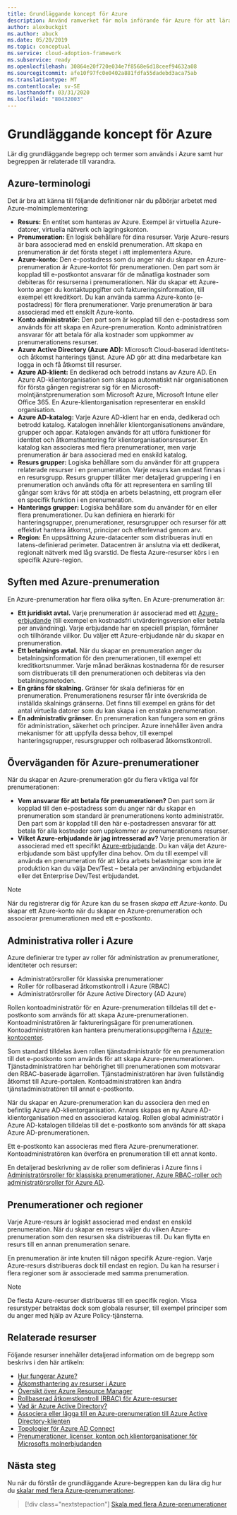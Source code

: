 ```yaml
---
title: Grundläggande koncept för Azure
description: Använd ramverket för moln införande för Azure för att lära dig grundläggande begrepp och termer som används i Azure och hur begreppen relaterar till varandra.
author: alexbuckgit
ms.author: abuck
ms.date: 05/20/2019
ms.topic: conceptual
ms.service: cloud-adoption-framework
ms.subservice: ready
ms.openlocfilehash: 30864e20f720e034e7f8568e6d18ceef94632a08
ms.sourcegitcommit: afe10f97fc0e0402a881fdfa55dadebd3aca75ab
ms.translationtype: MT
ms.contentlocale: sv-SE
ms.lasthandoff: 03/31/2020
ms.locfileid: "80432003"
---
```

# <a name="azure-fundamental-concepts"></a>Grundläggande koncept för Azure

Lär dig grundläggande begrepp och termer som används i Azure samt hur begreppen är relaterade till varandra.

## <a name="azure-terminology"></a>Azure-terminologi

Det är bra att känna till följande definitioner när du påbörjar arbetet med Azure-molnimplementering:

- **Resurs:** En entitet som hanteras av Azure. Exempel är virtuella Azure-datorer, virtuella nätverk och lagringskonton.
- **Prenumeration:** En logisk behållare för dina resurser. Varje Azure-resurs är bara associerad med en enskild prenumeration. Att skapa en prenumeration är det första steget i att implementera Azure.
- **Azure-konto:** Den e-postadress som du anger när du skapar en Azure-prenumeration är Azure-kontot för prenumerationen. Den part som är kopplad till e-postkontot ansvarar för de månatliga kostnader som debiteras för resurserna i prenumerationen. När du skapar ett Azure-konto anger du kontaktuppgifter och faktureringsinformation, till exempel ett kreditkort. Du kan använda samma Azure-konto (e-postadress) för flera prenumerationer. Varje prenumeration är bara associerad med ett enskilt Azure-konto.
- **Konto administratör:** Den part som är kopplad till den e-postadress som används för att skapa en Azure-prenumeration. Konto administratören ansvarar för att betala för alla kostnader som uppkommer av prenumerationens resurser.
- **Azure Active Directory (Azure AD):** Microsoft Cloud-baserad identitets-och åtkomst hanterings tjänst. Azure AD gör att dina medarbetare kan logga in och få åtkomst till resurser.
- **Azure AD-klient:** En dedikerad och betrodd instans av Azure AD. En Azure AD-klientorganisation som skapas automatiskt när organisationen för första gången registrerar sig för en Microsoft-molntjänstprenumeration som Microsoft Azure, Microsoft Intune eller Office 365. En Azure-klientorganisation representerar en enskild organisation.
- **Azure AD-katalog:** Varje Azure AD-klient har en enda, dedikerad och betrodd katalog. Katalogen innehåller klientorganisationens användare, grupper och appar. Katalogen används för att utföra funktioner för identitet och åtkomsthantering för klientorganisationsresurser. En katalog kan associeras med flera prenumerationer, men varje prenumeration är bara associerad med en enskild katalog.
- **Resurs grupper:** Logiska behållare som du använder för att gruppera relaterade resurser i en prenumeration. Varje resurs kan endast finnas i en resursgrupp. Resurs grupper tillåter mer detaljerad gruppering i en prenumeration och används ofta för att representera en samling till gångar som krävs för att stödja en arbets belastning, ett program eller en specifik funktion i en prenumeration.
- **Hanterings grupper:** Logiska behållare som du använder för en eller flera prenumerationer. Du kan definiera en hierarki för hanteringsgrupper, prenumerationer, resursgrupper och resurser för att effektivt hantera åtkomst, principer och efterlevnad genom arv.
- **Region:** En uppsättning Azure-datacenter som distribueras inuti en latens-definierad perimeter. Datacentren är anslutna via ett dedikerat, regionalt nätverk med låg svarstid. De flesta Azure-resurser körs i en specifik Azure-region.

## <a name="azure-subscription-purposes"></a>Syften med Azure-prenumeration

En Azure-prenumeration har flera olika syften. En Azure-prenumeration är:

- **Ett juridiskt avtal.** Varje prenumeration är associerad med ett [Azure-erbjudande](https://azure.microsoft.com/support/legal/offer-details) (till exempel en kostnadsfri utvärderingsversion eller betala per användning). Varje erbjudande har en speciell prisplan, förmåner och tillhörande villkor. Du väljer ett Azure-erbjudande när du skapar en prenumeration.
- **Ett betalnings avtal.** När du skapar en prenumeration anger du betalningsinformation för den prenumerationen, till exempel ett kreditkortsnummer. Varje månad beräknas kostnaderna för de resurser som distribuerats till den prenumerationen och debiteras via den betalningsmetoden.
- **En gräns för skalning.** Gränser för skala definieras för en prenumeration. Prenumerationens resurser får inte överskrida de inställda skalnings gränserna. Det finns till exempel en gräns för det antal virtuella datorer som du kan skapa i en enstaka prenumeration.
- **En administrativ gränser.** En prenumeration kan fungera som en gräns för administration, säkerhet och principer. Azure innehåller även andra mekanismer för att uppfylla dessa behov, till exempel hanteringsgrupper, resursgrupper och rollbaserad åtkomstkontroll.

## <a name="azure-subscription-considerations"></a>Överväganden för Azure-prenumerationer

När du skapar en Azure-prenumeration gör du flera viktiga val för prenumerationen:

- **Vem ansvarar för att betala för prenumerationen?** Den part som är kopplad till den e-postadress som du anger när du skapar en prenumeration som standard är prenumerationens konto administratör. Den part som är kopplad till den här e-postadressen ansvarar för att betala för alla kostnader som uppkommer av prenumerationens resurser.
- **Vilket Azure-erbjudande är jag intresserad av?** Varje prenumeration är associerad med ett specifikt [Azure-erbjudande](https://azure.microsoft.com/support/legal/offer-details). Du kan välja det Azure-erbjudande som bäst uppfyller dina behov. Om du till exempel vill använda en prenumeration för att köra arbets belastningar som inte är produktion kan du välja Dev/Test – betala per användning erbjudandet eller det Enterprise Dev/Test erbjudandet.

> [!NOTE]
> När du registrerar dig för Azure kan du se frasen *skapa ett Azure-konto*. Du skapar ett Azure-konto när du skapar en Azure-prenumeration och associerar prenumerationen med ett e-postkonto.

## <a name="azure-administrative-roles"></a>Administrativa roller i Azure

Azure definierar tre typer av roller för administration av prenumerationer, identiteter och resurser:

- Administratörsroller för klassiska prenumerationer
- Roller för rollbaserad åtkomstkontroll i Azure (RBAC)
- Administratörsroller för Azure Active Directory (AD Azure)

Rollen kontoadministratör för en Azure-prenumeration tilldelas till det e-postkonto som används för att skapa Azure-prenumerationen. Kontoadministratören är faktureringsägare för prenumerationen. Kontoadministratören kan hantera prenumerationsuppgifterna i [Azure-kontocenter](https://account.azure.com/Subscriptions).

Som standard tilldelas även rollen tjänstadministratör för en prenumeration till det e-postkonto som används för att skapa Azure-prenumerationen. Tjänstadministratören har behörighet till prenumerationen som motsvarar den RBAC-baserade ägarrollen. Tjänstadministratören har även fullständig åtkomst till Azure-portalen. Kontoadministratören kan ändra tjänstadministratören till annat e-postkonto.

När du skapar en Azure-prenumeration kan du associera den med en befintlig Azure AD-klientorganisation. Annars skapas en ny Azure AD-klientorganisation med en associerad katalog. Rollen global administratör i Azure AD-katalogen tilldelas till det e-postkonto som används för att skapa Azure AD-prenumerationen.

Ett e-postkonto kan associeras med flera Azure-prenumerationer. Kontoadministratören kan överföra en prenumeration till ett annat konto.

En detaljerad beskrivning av de roller som definieras i Azure finns i [Administratörsroller för klassiska prenumerationer, Azure RBAC-roller och administratörsroller för Azure AD](https://docs.microsoft.com/azure/role-based-access-control/rbac-and-directory-admin-roles).

## <a name="subscriptions-and-regions"></a>Prenumerationer och regioner

Varje Azure-resurs är logiskt associerad med endast en enskild prenumeration. När du skapar en resurs väljer du vilken Azure-prenumeration som den resursen ska distribueras till. Du kan flytta en resurs till en annan prenumeration senare.

En prenumeration är inte knuten till någon specifik Azure-region. Varje Azure-resurs distribueras dock till endast en region. Du kan ha resurser i flera regioner som är associerade med samma prenumeration.

> [!NOTE]
> De flesta Azure-resurser distribueras till en specifik region. Vissa resurstyper betraktas dock som globala resurser, till exempel principer som du anger med hjälp av Azure Policy-tjänsterna.

## <a name="related-resources"></a>Relaterade resurser

Följande resurser innehåller detaljerad information om de begrepp som beskrivs i den här artikeln:

- [Hur fungerar Azure?](../../getting-started/what-is-azure.md)
- [Åtkomsthantering av resurser i Azure](../../govern/resource-consistency/resource-access-management.md)
- [Översikt över Azure Resource Manager](https://docs.microsoft.com/azure/azure-resource-manager/resource-group-overview)
- [Rollbaserad åtkomstkontroll (RBAC) för Azure-resurser](https://docs.microsoft.com/azure/role-based-access-control/overview)
- [Vad är Azure Active Directory?](https://docs.microsoft.com/azure/active-directory/fundamentals/active-directory-whatis)
- [Associera eller lägga till en Azure-prenumeration till Azure Active Directory-klienten](https://docs.microsoft.com/azure/active-directory/fundamentals/active-directory-how-subscriptions-associated-directory)
- [Topologier för Azure AD Connect](https://docs.microsoft.com/azure/active-directory/hybrid/plan-connect-topologies)
- [Prenumerationer, licenser, konton och klientorganisationer för Microsofts molnerbjudanden](https://docs.microsoft.com/office365/enterprise/subscriptions-licenses-accounts-and-tenants-for-microsoft-cloud-offerings)

## <a name="next-steps"></a>Nästa steg

Nu när du förstår de grundläggande Azure-begreppen kan du lära dig hur du [skalar med flera Azure-prenumerationer](../azure-best-practices/scale-subscriptions.md).

> [!div class="nextstepaction"]
> [Skala med flera Azure-prenumerationer](../azure-best-practices/scale-subscriptions.md)
